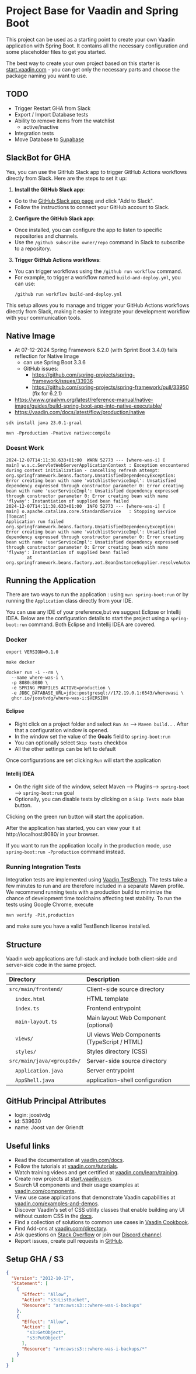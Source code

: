 # Project Base for Vaadin and Spring Boot

This project can be used as a starting point to create your own Vaadin application with Spring Boot.
It contains all the necessary configuration and some placeholder files to get you started.

The best way to create your own project based on this starter is [start.vaadin.com](https://start.vaadin.com/) - you can get only the necessary parts and choose the package naming you want to use.

## TODO

* Trigger Restart GHA from  Slack
* Export / Import Database tests
* Ability to remove items from the watchlist
    * active/inactive 
* Integration tests
* Move Database to [Supabase](https://supabase.com/pricing)

## SlackBot for GHA

Yes, you can use the GitHub Slack app to trigger GitHub Actions workflows directly from Slack. Here are the steps to set it up:

1. **Install the GitHub Slack app**:
  - Go to the [GitHub Slack app page](https://slack.github.com/) and click "Add to Slack".
  - Follow the instructions to connect your GitHub account to Slack.

2. **Configure the GitHub Slack app**:
  - Once installed, you can configure the app to listen to specific repositories and channels.
  - Use the `/github subscribe owner/repo` command in Slack to subscribe to a repository.

3. **Trigger GitHub Actions workflows**:
  - You can trigger workflows using the `/github run workflow` command.
  - For example, to trigger a workflow named `build-and-deploy.yml`, you can use:
    ```
    /github run workflow build-and-deploy.yml
    ```

This setup allows you to manage and trigger your GitHub Actions workflows directly from Slack, making it easier to integrate your development workflow with your communication tools.

## Native Image

* At 07-12-2024 Spring Framework 6.2.0 (with Sprint Boot 3.4.0) fails reflection for Native Image
  * can use Spring Boot 3.3.6
  * GitHub issues:
    * https://github.com/spring-projects/spring-framework/issues/33936
    * https://github.com/spring-projects/spring-framework/pull/33950 (fix for 6.2.1)
* https://www.graalvm.org/latest/reference-manual/native-image/guides/build-spring-boot-app-into-native-executable/
* https://vaadin.com/docs/latest/flow/production/native


```shell
sdk install java 23.0.1-graal
```

```shell
mvn -Pproduction -Pnative native:compile
```

### Doesnt Work

```shell
2024-12-07T14:11:38.633+01:00  WARN 52773 --- [where-was-i] [           main] w.s.c.ServletWebServerApplicationContext : Exception encountered during context initialization - cancelling refresh attempt: org.springframework.beans.factory.UnsatisfiedDependencyException: Error creating bean with name 'watchlistServiceImpl': Unsatisfied dependency expressed through constructor parameter 0: Error creating bean with name 'userServiceImpl': Unsatisfied dependency expressed through constructor parameter 0: Error creating bean with name 'flyway': Instantiation of supplied bean failed
2024-12-07T14:11:38.633+01:00  INFO 52773 --- [where-was-i] [           main] o.apache.catalina.core.StandardService   : Stopping service [Tomcat]
Application run failed
org.springframework.beans.factory.UnsatisfiedDependencyException: Error creating bean with name 'watchlistServiceImpl': Unsatisfied dependency expressed through constructor parameter 0: Error creating bean with name 'userServiceImpl': Unsatisfied dependency expressed through constructor parameter 0: Error creating bean with name 'flyway': Instantiation of supplied bean failed
        at org.springframework.beans.factory.aot.BeanInstanceSupplier.resolveAutowiredArgument(BeanInstanceSupplier.java:345)
```

## Running the Application
There are two ways to run the application :  using `mvn spring-boot:run` or by running the `Application` class directly from your IDE.

You can use any IDE of your preference,but we suggest Eclipse or Intellij IDEA.
Below are the configuration details to start the project using a `spring-boot:run` command. Both Eclipse and Intellij IDEA are covered.

### Docker

```shell
export VERSION=0.1.0
```

```shell
make docker
```

```shell
docker run -i --rm \
  --name where-was-i \
  -p 8080:8080 \
  -e SPRING_PROFILES_ACTIVE=production \
  -e JDBC_DATABASE_URL=jdbc:postgresql://172.19.0.1:6543/wherewasi \
  ghcr.io/joostvdg/where-was-i:$VERSION
```

#### Eclipse
- Right click on a project folder and select `Run As` --> `Maven build..` . After that a configuration window is opened.
- In the window set the value of the **Goals** field to `spring-boot:run` 
- You can optionally select `Skip tests` checkbox
- All the other settings can be left to default

Once configurations are set clicking `Run` will start the application

#### Intellij IDEA
- On the right side of the window, select Maven --> Plugins--> `spring-boot` --> `spring-boot:run` goal
- Optionally, you can disable tests by clicking on a `Skip Tests mode` blue button.

Clicking on the green run button will start the application.

After the application has started, you can view your it at http://localhost:8080/ in your browser.


If you want to run the application locally in the production mode, use `spring-boot:run -Pproduction` command instead.

### Running Integration Tests

Integration tests are implemented using [Vaadin TestBench](https://vaadin.com/testbench). The tests take a few minutes to run and are therefore included in a separate Maven profile. We recommend running tests with a production build to minimize the chance of development time toolchains affecting test stability. To run the tests using Google Chrome, execute

`mvn verify -Pit,production`

and make sure you have a valid TestBench license installed.

## Structure

Vaadin web applications are full-stack and include both client-side and server-side code in the same project.

| Directory                                  | Description |
|:-------------------------------------------| :--- |
| `src/main/frontend/`                       | Client-side source directory |
| &nbsp;&nbsp;&nbsp;&nbsp;`index.html`       | HTML template |
| &nbsp;&nbsp;&nbsp;&nbsp;`index.ts`         | Frontend entrypoint |
| &nbsp;&nbsp;&nbsp;&nbsp;`main-layout.ts`   | Main layout Web Component (optional) |
| &nbsp;&nbsp;&nbsp;&nbsp;`views/`           | UI views Web Components (TypeScript / HTML) |
| &nbsp;&nbsp;&nbsp;&nbsp;`styles/`          | Styles directory (CSS) |
| `src/main/java/<groupId>/`                 | Server-side source directory |
| &nbsp;&nbsp;&nbsp;&nbsp;`Application.java` | Server entrypoint |
| &nbsp;&nbsp;&nbsp;&nbsp;`AppShell.java`    | application-shell configuration |


## GitHub Principal Attributes

* login: joostvdg
* id: 539630
* name: Joost van der Griendt

## Useful links

- Read the documentation at [vaadin.com/docs](https://vaadin.com/docs).
- Follow the tutorials at [vaadin.com/tutorials](https://vaadin.com/tutorials).
- Watch training videos and get certified at [vaadin.com/learn/training](https://vaadin.com/learn/training).
- Create new projects at [start.vaadin.com](https://start.vaadin.com/).
- Search UI components and their usage examples at [vaadin.com/components](https://vaadin.com/components).
- View use case applications that demonstrate Vaadin capabilities at [vaadin.com/examples-and-demos](https://vaadin.com/examples-and-demos).
- Discover Vaadin's set of CSS utility classes that enable building any UI without custom CSS in the [docs](https://vaadin.com/docs/latest/ds/foundation/utility-classes). 
- Find a collection of solutions to common use cases in [Vaadin Cookbook](https://cookbook.vaadin.com/).
- Find Add-ons at [vaadin.com/directory](https://vaadin.com/directory).
- Ask questions on [Stack Overflow](https://stackoverflow.com/questions/tagged/vaadin) or join our [Discord channel](https://discord.gg/MYFq5RTbBn).
- Report issues, create pull requests in [GitHub](https://github.com/vaadin/platform).


## Setup GHA / S3

```json
{
  "Version": "2012-10-17",
  "Statement": [
    {
      "Effect": "Allow",
      "Action": "s3:ListBucket",
      "Resource": "arn:aws:s3:::where-was-i-backups"
    },
    {
      "Effect": "Allow",
      "Action": [
        "s3:GetObject",
        "s3:PutObject"
      ],
      "Resource": "arn:aws:s3:::where-was-i-backups/*"
    }
  ]
}
```